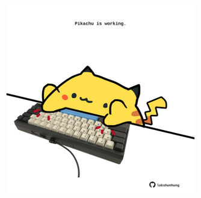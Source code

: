 <!-- built at 23/10/2022, 18:01:26 UTC -->
<p align="center">
  <img width="500" height="500" src="./ReadmeImage.svg">
</p>
